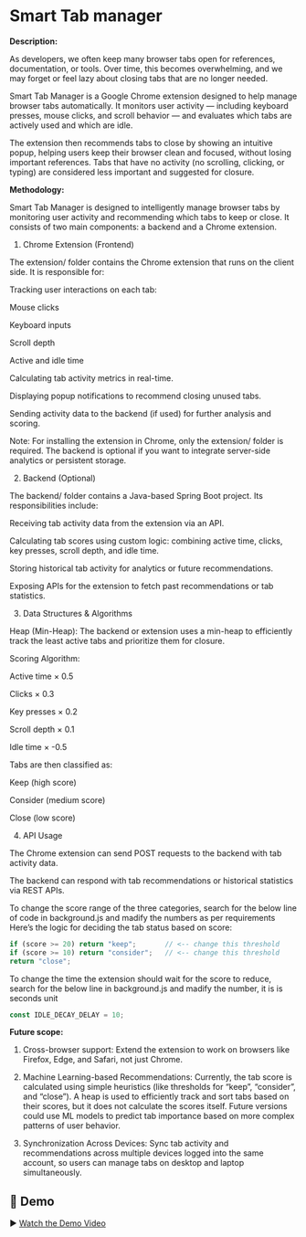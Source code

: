 # Smart Tab manager

**Description:**

As developers, we often keep many browser tabs open for references, documentation, or tools. Over time, this becomes overwhelming, and we may forget or feel lazy about closing tabs that are no longer needed.

Smart Tab Manager is a Google Chrome extension designed to help manage browser tabs automatically. It monitors user activity — including keyboard presses, mouse clicks, and scroll behavior — and evaluates which tabs are actively used and which are idle.

The extension then recommends tabs to close by showing an intuitive popup, helping users keep their browser clean and focused, without losing important references. Tabs that have no activity (no scrolling, clicking, or typing) are considered less important and suggested for closure.

**Methodology:**

Smart Tab Manager is designed to intelligently manage browser tabs by monitoring user activity and recommending which tabs to keep or close. It consists of two main components: a backend and a Chrome extension.

1. Chrome Extension (Frontend)

The extension/ folder contains the Chrome extension that runs on the client side. It is responsible for:

Tracking user interactions on each tab:

Mouse clicks

Keyboard inputs

Scroll depth

Active and idle time

Calculating tab activity metrics in real-time.

Displaying popup notifications to recommend closing unused tabs.

Sending activity data to the backend (if used) for further analysis and scoring.

Note: For installing the extension in Chrome, only the extension/ folder is required. The backend is optional if you want to integrate server-side analytics or persistent storage.

2. Backend (Optional)

The backend/ folder contains a Java-based Spring Boot project. Its responsibilities include:

Receiving tab activity data from the extension via an API.

Calculating tab scores using custom logic: combining active time, clicks, key presses, scroll depth, and idle time.

Storing historical tab activity for analytics or future recommendations.

Exposing APIs for the extension to fetch past recommendations or tab statistics.

3. Data Structures & Algorithms

Heap (Min-Heap): The backend or extension uses a min-heap to efficiently track the least active tabs and prioritize them for closure.

Scoring Algorithm:

Active time × 0.5

Clicks × 0.3

Key presses × 0.2

Scroll depth × 0.1

Idle time × -0.5

Tabs are then classified as:

Keep (high score)

Consider (medium score)

Close (low score)

4. API Usage

The Chrome extension can send POST requests to the backend with tab activity data.

The backend can respond with tab recommendations or historical statistics via REST APIs.

To change the score range of the three categories, search for the below line of code in background.js and madify the numbers as per requirements
Here’s the logic for deciding the tab status based on score:

```javascript
if (score >= 20) return "keep";       // <-- change this threshold
if (score >= 10) return "consider";   // <-- change this threshold
return "close";
```

To change the time the extension should wait for the score to reduce, search for the below line in background.js and madify the number, it is is seconds unit

```javascript
const IDLE_DECAY_DELAY = 10;
```

**Future scope:**

1. Cross-browser support: Extend the extension to work on browsers like Firefox, Edge, and Safari, not just Chrome.

2. Machine Learning-based Recommendations: Currently, the tab score is calculated using simple heuristics (like thresholds for “keep”, “consider”, and “close”). A heap is used to efficiently track and sort tabs based on their scores, but it does not calculate the scores itself. Future versions could use ML models to predict tab importance based on more complex patterns of user behavior.

3. Synchronization Across Devices: Sync tab activity and recommendations across multiple devices logged into the same account, so users can manage tabs on desktop and laptop simultaneously.

## 🎥 Demo

▶ [Watch the Demo Video]()
